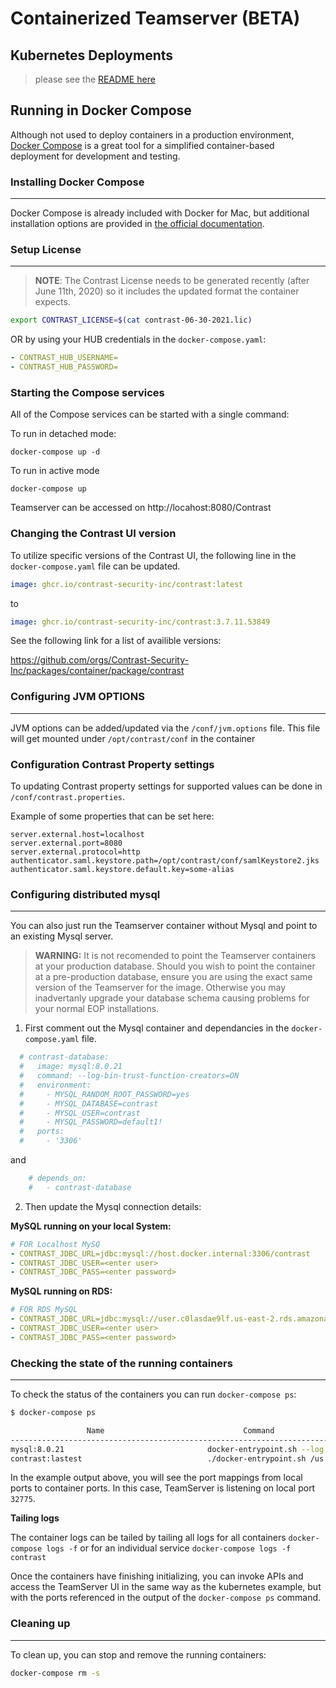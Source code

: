 # Containerized Teamserver (BETA)

## Kubernetes Deployments 
>please see the [README here](/k8s/README.md) 

## Running in Docker Compose

Although not used to deploy containers in a production environment, 
[Docker Compose](https://docs.docker.com/compose/) is a great tool for a simplified container-based deployment for development and testing. 



### Installing Docker Compose
---
Docker Compose is already included with Docker for Mac, but additional installation options 
are provided in [the official documentation](https://docs.docker.com/compose/install/).

### Setup License
---
> **NOTE**: The Contrast License needs to be generated recently (after June 11th, 2020) so it includes the updated format the container expects.

```bash
export CONTRAST_LICENSE=$(cat contrast-06-30-2021.lic)
```
OR by using your HUB credentials in the `docker-compose.yaml`:
```yaml
- CONTRAST_HUB_USERNAME=
- CONTRAST_HUB_PASSWORD=
```

### Starting the Compose services

All of the Compose services can be started with a single command:

To run in detached mode:
```
docker-compose up -d
```

To run in active mode
```
docker-compose up
```

Teamserver can be accessed on http://locahost:8080/Contrast

### Changing the Contrast UI version

To utilize specific versions of the Contrast UI, the following line in the  `docker-compose.yaml` file can be updated.

```yaml
image: ghcr.io/contrast-security-inc/contrast:latest
```
to
```yaml
image: ghcr.io/contrast-security-inc/contrast:3.7.11.53849
```

See the following link for a list of availible versions:

https://github.com/orgs/Contrast-Security-Inc/packages/container/package/contrast

### Configuring JVM OPTIONS
---

JVM options can be added/updated via the `/conf/jvm.options` file. 
This file will get mounted under `/opt/contrast/conf` in the container


### Configuration Contrast Property settings

To updating Contrast property settings for supported values can be done in `/conf/contrast.properties`.

Example of some properties that can be set here:
```properties
server.external.host=localhost
server.external.port=8080
server.external.protocol=http
authenticator.saml.keystore.path=/opt/contrast/conf/samlKeystore2.jks
authenticator.saml.keystore.default.key=some-alias
```

### Configuring distributed mysql 
---
You can also just run the Teamserver container without Mysql and point to an existing Mysql server.

> **WARNING:** It is not recomended to point the Teamserver containers at your production database. Should you wish to point the container at a pre-production database, ensure you are using the exact same version of the Teamserver for the image.  Otherwise you may inadvertanly upgrade your database schema causing problems for your normal EOP installations.

1. First comment out the Mysql container and dependancies in the `docker-compose.yaml` file.
```yaml
  # contrast-database:
  #   image: mysql:8.0.21
  #   command: --log-bin-trust-function-creators=ON
  #   environment:
  #     - MYSQL_RANDOM_ROOT_PASSWORD=yes
  #     - MYSQL_DATABASE=contrast
  #     - MYSQL_USER=contrast
  #     - MYSQL_PASSWORD=default1!
  #   ports:
  #     - '3306'
```
and
```yaml
    # depends_on:
    #   - contrast-database
```

2. Then update the Mysql connection details:

**MySQL running on your local System:**
```yaml
# FOR Localhost MySQ
- CONTRAST_JDBC_URL=jdbc:mysql://host.docker.internal:3306/contrast
- CONTRAST_JDBC_USER=<enter user>
- CONTRAST_JDBC_PASS=<enter password>
```
**MySQL running on RDS:**
```yaml
# FOR RDS MySQL
- CONTRAST_JDBC_URL=jdbc:mysql://user.c0lasdae9lf.us-east-2.rds.amazonaws.com:3306/contrast
- CONTRAST_JDBC_USER=<enter user>
- CONTRAST_JDBC_PASS=<enter password>
```


### Checking the state of the running containers
---
To check the status of the containers you can run `docker-compose ps`:

```bash
$ docker-compose ps

                 Name                               Command                  State                     Ports               
---------------------------------------------------------------------------------------------------------------------------         
mysql:8.0.21                                docker-entrypoint.sh --log ...   Up             0.0.0.0:32773->3306/tcp, 33060/tcp
contrast:lastest                            ./docker-entrypoint.sh /us ...   Up (healthy)   0.0.0.0:32775->8080/tcp, 8443/tcp 
```

In the example output above, you will see the port mappings from local ports to container ports. In this case,  TeamServer is listening on local port `32775`.

**Tailing logs**

The container logs can be tailed by tailing all logs for all containers `docker-compose logs -f` or for an individual service `docker-compose logs -f contrast`

Once the containers have finishing initializing, you can invoke APIs and access the TeamServer UI in the same way as the kubernetes example, but with the ports referenced in the output of the `docker-compose ps` command.


### Cleaning up
---
To clean up, you can stop and remove the running containers:

```bash
docker-compose rm -s
```


